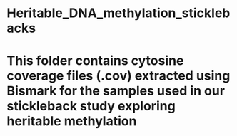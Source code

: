 # Heritable_DNA_methylation_sticklebacks

# This folder contains cytosine coverage files (.cov) extracted using Bismark for the samples used in our stickleback study exploring heritable methylation

